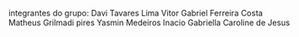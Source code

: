 integrantes do grupo:
Davi Tavares Lima
Vitor Gabriel Ferreira Costa
Matheus Grilmadi pires
Yasmin Medeiros Inacio
Gabriella Caroline de Jesus
